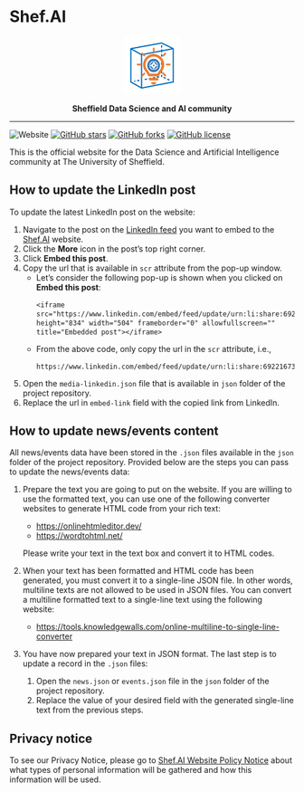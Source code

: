 # Shef.AI


 <div align="center" width="50px"> 
     <a href="https://shef-ai.github.io/"><img src="https://raw.githubusercontent.com/shef-ai/shef-ai.github.io/main/images/favicons/favicon.png" alt="logo" width="20%" /></a>
     <p font-size="100px"><b>Sheffield Data Science and AI community</b></p> 
 </div>

----
![Website](https://img.shields.io/website?down_message=down&up_message=live&url=https%3A%2F%2Fshef-ai.github.io%2F)
[![GitHub stars](https://img.shields.io/github/stars/shef-ai/shef-ai.github.io)](https://github.com/shef-ai/shef-ai.github.io/stargazers)
[![GitHub forks](https://img.shields.io/github/forks/shef-ai/shef-ai.github.io)](https://github.com/shef-ai/shef-ai.github.io/network)
[![GitHub license](https://img.shields.io/github/license/shef-ai/shef-ai.github.io)](https://github.com/shef-ai/shef-ai.github.io/blob/main/LICENSE)

This is the official website for the Data Science and Artificial Intelligence community at The University of Sheffield. 

## How to update the LinkedIn post
To update the latest LinkedIn post on the website:
1. Navigate to the post on the [LinkedIn feed](https://www.linkedin.com/feed/) you want to embed to the [Shef.AI](https://shef-ai.github.io/) website.
3. Click the **More** icon in the post’s top right corner.
4. Click **Embed this post**.
5. Copy the url that is available in `scr` attribute from the pop-up window.
   - Let’s consider the following pop-up is shown when you clicked on **Embed this post**:
     ```
     <iframe src="https://www.linkedin.com/embed/feed/update/urn:li:share:6922167380462698496" 
     height="834" width="504" frameborder="0" allowfullscreen="" title="Embedded post"></iframe>
     ```
   - From the above code, only copy the url in the `scr` attribute, i.e.,
     ```
     https://www.linkedin.com/embed/feed/update/urn:li:share:6922167380462698496
     ```
7.	Open the `media-linkedin.json` file that is available in `json` folder of the project repository.
8.	Replace the url in `embed-link` field with the copied link from LinkedIn.


## How to update news/events content
All news/events data have been stored in the `.json` files available in the `json` folder of the project repository.
Provided below are the steps you can pass to update the news/events data:
1. Prepare the text you are going to put on the website. If you are willing to use the formatted text, you can use one of the following converter websites to generate HTML code from your rich text:
   - https://onlinehtmleditor.dev/
   - https://wordtohtml.net/
   
   Please write your text in the text box and convert it to HTML codes.
2. When your text has been formatted and HTML code has been generated, you must convert it to a single-line JSON file. In other words, multiline texts are not allowed to be used in JSON files. You can convert a multiline formatted text to a single-line text using the following website:
   - https://tools.knowledgewalls.com/online-multiline-to-single-line-converter
3. You have now prepared your text in JSON format. The last step is to update a record in the `.json` files:
   1. Open the `news.json` or `events.json` file in the `json` folder of the project repository.
   2. Replace the value of your desired field with the generated single-line text from the previous steps.
   
## Privacy notice
To see our Privacy Notice, please go to [Shef.AI Website Policy Notice](https://shef-ai.github.io/privacy-notice.html) about what types of personal information will be gathered and how this information will be used.

